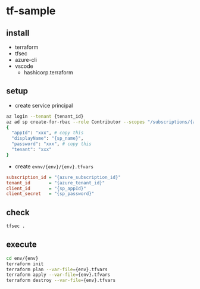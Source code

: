 # tf-sample

## install

- terraform
- tfsec
- azure-cli
- vscode
  - hashicorp.terraform

## setup

- create service principal
```bash
az login --tenant {tenant_id}
az ad sp create-for-rbac --role Contributor --scopes "/subscriptions/{azure_subscription_id}" --name "{sp_name}"
{
  "appId": "xxx", # copy this
  "displayName": "{sp_name}",
  "password": "xxx", # copy this
  "tenant": "xxx"
}
```
- create `evnv/{env}/{env}.tfvars`
```ini
subscription_id = "{azure_subscription_id}"
tenant_id       = "{azure_tenant_id}"
client_id       = "{sp_appId}"
client_secret   = "{sp_password}"
```

## check

```bash
tfsec .
```

## execute

```bash
cd env/{env}
terraform init
terraform plan --var-file={env}.tfvars
terraform apply --var-file={env}.tfvars
terraform destroy --var-file={env}.tfvars
```
